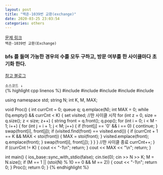 ```yaml
---  
layout: post  
title: "백준-1039번 교환(exchange)"  
date: 2020-03-25 23:03:54  
categories: others  
---  
```

<a href="https://www.acmicpc.net/problem/1039" target="_blank">문제 링크</a>  
`백준-1039번 교환(Exchange)`  

<h3>bfs 를 돌며 가능한 경우의 수를 모두 구하고,  
방문 여부를 한 사이클마다 초기화 한다.</h3>  

<a href="https://yabmoons.tistory.com/152" target="_blank">참고 블로그</a>  

`소스코드 ↓`  
{% highlight cpp linenos %}
#include <iostream>
#include <queue>
#include <string>
#include <algorithm>
#include <set>

using namespace std;
string N;
int K, M, MAX;

void Proc()
{
	int currCnt = 0;
	queue<string> q;
	q.emplace(N);
	int MAX = 0;
	while (!q.empty() && currCnt < K)
	{
		set<string> visited;
		//한 사이클 시작
		for (int z = 0, size = q.size(); z < size; z++)
		{
			string front = q.front();
			q.pop();
			for (int i = 0; i < M - 1; i++)
			{
				for (int j = i + 1; j < M; j++)
				{
					if (front[j] == '0' && i == 0) { continue; }
					swap(front[i], front[j]);
					if (visited.find(front) == visited.end())
					{
						if (currCnt + 1 == K && MAX < stoi(front))
						{
							MAX = stoi(front);
						}
						visited.emplace(front);
						q.emplace(front);
					}
					swap(front[i], front[j]);
				}
			}
		}
		//한 사이클 종료
		currCnt++;
	}
	if (currCnt != K) { cout << "-1\n";	return; }
	cout << MAX << "\n";
	return;
}

int main()
{
	ios_base::sync_with_stdio(false);
	cin.tie(0);
	cin >> N >> K;
	M = N.size();
	if (M == 1 || (stoi(N) % 10 == 0 && M == 2))
	{
		cout << "-1\n";
		return 0;
	}
	Proc();
	return 0;
}
{% endhighlight %}
